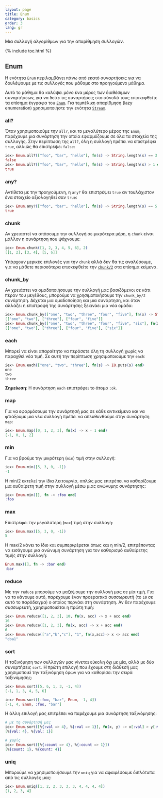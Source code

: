 ```yaml
---
layout: page
title: Enum
category: basics
order: 3
lang: gr
---
```


Μια συλλογή αλγορίθμων για την απαρίθμηση συλλογών.

{% include toc.html %}

## Enum

Η ενότητα `Enum` περιλαμβάνει πάνω από εκατό συναρτήσεις για να δουλέψουμε με τις συλλογές που μάθαμε στο προηγούμενο μάθημα.

Αυτό το μάθημα θα καλύψει μόνο ένα μέρος των διαθέσιμων συναρτήσεων, για να δείτε τις συναρτήσεις στο σύνολό τους επισκεφθείτε τα επίσημα έγγραφα του [`Enum`](http://elixir-lang.org/docs/stable/elixir/Enum.html).  Για τεμπέλικη απαρίθμηση (lazy enumeration) χρησιμοποιήστε την ενότητα [`Stream`](http://elixir-lang.org/docs/stable/elixir/Stream.html).


### all?

Όταν χρησιμοποιούμε την `all?`, και το μεγαλύτερο μέρος της `Enum`, παρέχουμε μια συνάρτηση την οποία εφαρμόζουμε σε όλα τα στοιχεία της συλλογής.  Στην περίπτωση της `all?`, όλη η συλλογή πρέπει να επιστρέφει `true`, αλλιώς θα επιστρέψει `false`:

```elixir
iex> Enum.all?(["foo", "bar", "hello"], fn(s) -> String.length(s) == 3 end)
false
iex> Enum.all?(["foo", "bar", "hello"], fn(s) -> String.length(s) > 1 end)
true
```

### any?

Αντίθετα με την προηγούμενη, η `any?` θα επιστρέψει `true` αν τουλάχιστον ένα στοιχείο αξιολογηθεί σαν `true`:

```elixir
iex> Enum.any?(["foo", "bar", "hello"], fn(s) -> String.length(s) == 5 end)
true
```

### chunk

Αν χρειαστεί να σπάσουμε την συλλογή σε μικρότερα μέρη, η `chunk` είναι μάλλον η συνάρτηση που ψάχνουμε:

```elixir
iex> Enum.chunk([1, 2, 3, 4, 5, 6], 2)
[[1, 2], [3, 4], [5, 6]]
```

Yπάρχουν μερικές επιλογές για την `chunk` αλλά δεν θα τις αναλύσουμε, για να μάθετε περισσότερα επισκεφθείτε την [`chunk/2`](http://elixir-lang.org/docs/stable/elixir/Enum.html#chunk/2) στα επίσημα κείμενα.

### chunk_by

Αν χρειάστει να ομαδοποιήσουμε την συλλογή μας βασιζόμενοι σε κάτι πέραν του μεγέθους, μπορούμε να χρησιμοποιήσουμε την `chunk_by/2` συνάρτηση.  Δέχεται μια ομαδοποίηση και μια συνάρτηση, και όταν αλλάζει η επιστροφή της συνάρτησης ξεκινάει μια νέα ομάδα:

```elixir
iex> Enum.chunk_by(["one", "two", "three", "four", "five"], fn(x) -> String.length(x) end)
[["one", "two"], ["three"], ["four", "five"]]
iex> Enum.chunk_by(["one", "two", "three", "four", "five", "six"], fn(x) -> String.length(x) end)
[["one", "two"], ["three"], ["four", "five"], ["six"]]
```

### each

Μπορεί να είναι απαραίτητο να περάσετε όλη τη συλλογή χωρίς να παραχθεί νέα τιμή. Σε αυτή την περίπτωση χρησιμοποιούμε την `each`:

```elixir
iex> Enum.each(["one", "two", "three"], fn(s) -> IO.puts(s) end)
one
two
three
```

__Σημείωση__: Η συνάρτηση `each` επιστρέφει το άτομο `:ok`.

### map

Για να εφαρμόσουμε την συνάρτησή μας σε κάθε αντικείμενο και να φτιάξουμε μια νέα συλλογή πρέπει να απευθυνθούμε στην συνάρτηση `map`:

```elixir
iex> Enum.map([0, 1, 2, 3], fn(x) -> x - 1 end)
[-1, 0, 1, 2]
```

### min

Για να βρούμε την μικρότερη (`min`) τιμή στην συλλογή:

```elixir
iex> Enum.min([5, 3, 0, -1])
-1
```
Η min/2 εκτελεί την ίδια λειτουργία, απλώς μας επιτρέπει να καθορίζουμε μια αυθαίρετη τιμή στην συλλογή μέσω μιας ανώνυμης συνάρτησης:

```elixir
iex> Enum.min([], fn -> :foo end)
:foo
```


### max

Επιστρέφει την μεγαλύτερη (`max`) τιμή στην συλλογή:

```elixir
iex> Enum.max([5, 3, 0, -1])
5
```

Η max/2 κάνει το ίδιο και συμπεριφέρεται όπως και η min/2, επιτρέποντας να εισάγουμε μια ανώνυμη συνάρτηση για τον καθορισμό αυθαίρετης τιμής 
στην συλλογή:

```elixir
Enum.max([], fn -> :bar end)
:bar
```

### reduce

Με την `reduce` μπορούμε να μαζέψουμε την συλλογή μας σε μία τιμή.  Για να το κάνουμε αυτό, παρέχουμε έναν προεραιτικό συσσωρευτή (το `10` σε αυτό το παράδειγμα) ο οποίος περνάει στη συνάρτηση.  Αν δεν παρέχουμε συσσωρευτή, χρησιμοποιείται η πρώτη τιμή:

```elixir
iex> Enum.reduce([1, 2, 3], 10, fn(x, acc) -> x + acc end)
16
iex> Enum.reduce([1, 2, 3], fn(x, acc) -> x + acc end)
6
iex> Enum.reduce(["a","b","c"], "1", fn(x,acc)-> x <> acc end)
"cba1"
```

### sort

Η ταξινόμηση των συλλογών μας γίνεται εύκολη όχι με μία, αλλά με δύο συναρτήσεις `sort`.  Η πρώτη επιλογή που έχουμε στη διάθεσή μας χρησιμοποιεί την ταξινόμηση όρων για να καθορίσει την σειρά ταξινόμησης:

```elixir
iex> Enum.sort([5, 6, 1, 3, -1, 4])
[-1, 1, 3, 4, 5, 6]

iex> Enum.sort([:foo, "bar", Enum, -1, 4])
[-1, 4, Enum, :foo, "bar"]
```

Η άλλη επιλογή μας επιτρέπει να παρέχουμε μια συνάρτηση ταξινόμησης:

```elixir
# με τη συνάρτησή μας
iex> Enum.sort([%{:val => 4}, %{:val => 1}], fn(x, y) -> x[:val] > y[:val] end)
[%{val: 4}, %{val: 1}]

# χωρίς
iex> Enum.sort([%{:count => 4}, %{:count => 1}])
[%{count: 1}, %{count: 4}]
```

### uniq

Μπορούμε να χρησιμοποιήσουμε την `uniq` για να αφαιρέσουμε διπλότυπα από τις συλλογές μας:

```elixir
iex> Enum.uniq([1, 2, 2, 3, 3, 3, 4, 4, 4, 4])
[1, 2, 3, 4]
```
